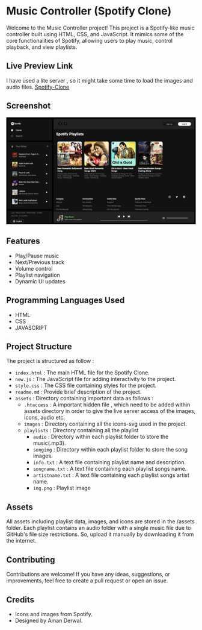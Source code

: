 # Music Controller (Spotify Clone)

Welcome to the Music Controller project! This project is a Spotify-like music controller built using HTML, CSS, and JavaScript. It mimics some of the core functionalities of Spotify, allowing users to play music, control playback, and view playlists.

## Live Preview Link

I have used a lite server , so it might take some time to load the images and audio files.
[Spotify-Clone](https://decoratora.in/spotify-clone/)


## Screenshot
![Spotify Clone Screenshot](assets/images/screenshot.png)

## Features

- Play/Pause music
- Next/Previous track
- Volume control
- Playlist navigation
- Dynamic UI updates

## Programming Languages Used

- HTML
- CSS
- JAVASCRIPT

## Project Structure

The project is structured as follow : 
- `index.html` : The main HTML file for the Spotify Clone.
- `new.js` : The JavaScript file for adding interactivity to the project.
- `style.css` : The CSS file containing styles for the project.
- `readme.md` : Provide brief description of the project.
- `assets` : Directory containing important data as follows :
  - `.htaccess` : A important hidden file , which need to be added within assets directory in order to give the live server access of the images, icons, audio etc.
  - `images` : Directory containing all the icons-svg used in the project.
  - `playlists` : Directory containing all the playlist
    - `audio` : Directory within each playlist folder to store the music(.mp3).
    - `songimg` : Directory within each playlist folder to store the song images.
    - `info.txt` : A text file containing playlist name and description.
    - `songname.txt` : A text file containing each playlist songs name.
    - `artistname.txt` : A text file containing each playlist songs artist name.
    - `img.png` : Playlist image

## Assets

All assets including playlist data, images, and icons are stored in the /assets folder. Each playlist contains an audio folder with a single music file due to GitHub's file size restrictions. So, upload it manually by downloading it from the internet.

## Contributing

Contributions are welcome! If you have any ideas, suggestions, or improvements, feel free to create a pull request or open an issue.

## Credits

- Icons and images from Spotify.
- Designed by Aman Derwal.
